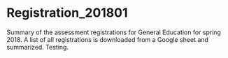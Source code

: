 # Registration_201801
Summary of the assessment registrations for General Education for spring 2018.  A list of all registrations is downloaded from a Google sheet and summarized. Testing. 
